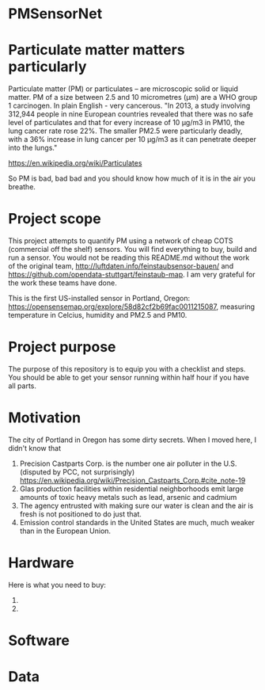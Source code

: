 # PMSensorNet

# Particulate matter matters particularly
Particulate matter (PM) or particulates – are microscopic solid or liquid matter. PM of a size between 2.5 and 10 micrometres (μm) are a WHO group 1 carcinogen. In plain English - very cancerous. "In 2013, a study involving 312,944 people in nine European countries revealed that there was no safe level of particulates and that for every increase of 10 μg/m3 in PM10, the lung cancer rate rose 22%. The smaller PM2.5 were particularly deadly, with a 36% increase in lung cancer per 10 μg/m3 as it can penetrate deeper into the lungs."

https://en.wikipedia.org/wiki/Particulates

So PM is bad, bad bad and you should know how much of it is in the air you breathe.

# Project scope
This project attempts to quantify PM using a network of cheap COTS (commercial off the shelf) sensors. You will find everything to buy, build and run a sensor. You would not be reading this README.md without the work of the original team, http://luftdaten.info/feinstaubsensor-bauen/ and https://github.com/opendata-stuttgart/feinstaub-map. I am very grateful for the work these teams have done. 

This is the first US-installed sensor in Portland, Oregon: https://opensensemap.org/explore/58d82cf2b69fac0011215087, measuring temperature in Celcius, humidity and PM2.5 and PM10.

# Project purpose
The purpose of this repository is to equip you with a checklist and steps. You should be able to get your sensor running within half hour if you have all parts.

# Motivation
The city of Portland in Oregon has some dirty secrets. When I moved here, I didn't know that 

1. Precision Castparts Corp. is the number one air polluter in the U.S. (disputed by PCC, not surprisingly) https://en.wikipedia.org/wiki/Precision_Castparts_Corp.#cite_note-19
2. Glas production facilities within residential neighborhoods emit large amounts of toxic heavy metals such as lead, arsenic and cadmium
3. The agency entrusted with making sure our water is clean and the air is fresh is not positioned to do just that.
4. Emission control standards in the United States are much, much weaker than in the European Union.



# Hardware

Here is what you need to buy:

1. 
2.

# Software

# Data


